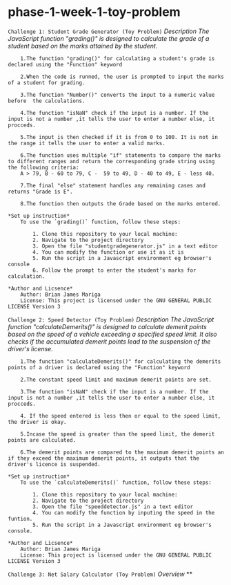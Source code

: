 # phase-1-week-1-toy-problem
`Challenge 1: Student Grade Generator (Toy Problem)`
    *Description*
    *The JavaScript function "grading()" is designed to calculate the grade of a student based on the marks attained by the student.*
    
        1.The function "grading()" for calculating a student's grade is declared using the "Function" keyword

        2.When the code is runned, the user is prompted to input the marks of a student for grading.

        3.The function "Number()" converts the input to a numeric value before  the calculations.

        4.The function "isNaN" check if the input is a number. If the input is not a number ,it tells the user to enter a number else, it procceds.

        5.The input is then checked if it is from 0 to 100. It is not in the range it tells the user to enter a valid marks.

        6.The function uses multiple "if" statements to compare the marks to different ranges and return the corresponding grade string using the following criteria:
        A > 79, B - 60 to 79, C -  59 to 49, D - 40 to 49, E - less 40.

        7.The final "else" statement handles any remaining cases and returns "Grade is E".

        8.The function then outputs the Grade based on the marks entered.

    *Set up instruction*
        To use the `grading()` function, follow these steps:

            1. Clone this repository to your local machine:
            2. Navigate to the project directory
            3. Open the file "studentgradegenerator.js" in a text editor
            4. You can modify the function or use it as it is
            5. Run the script in a Javascript environment eg browser's console
            6. Follow the prompt to enter the student's marks for calculation.

    *Author and Licsence*
        Author: Brian James Mariga
        License: This project is licensed under the GNU GENERAL PUBLIC LICENSE Version 3

`Challenge 2: Speed Detector (Toy Problem)`
    *Description*
    *The JavaScript function "calculateDemerits()" is designed to calculate demerit points based on the speed of a vehicle exceeding a specified speed limit. It also checks if the accumulated demerit points lead to the suspension of the driver's license.*

        1.The function "calculateDemerits()" for calculating the demerits points of a driver is declared using the "Function" keyword

        2.The constant speed limit and maximum demerit points are set.

        3.The function "isNaN" check if the input is a number. If the input is not a number ,it tells the user to enter a number else, it procceds.

        4. If the speed entered is less then or equal to the speed limit, the driver is okay.

        5.Incase the speed is greater than the speed limit, the demerit points are calculated.

        6.The demerit points are compared to the maximum demerit points an if they exceed the maximum demerit points, it outputs that the driver's licence is suspended.
    
    *Set up instruction*
        To use the `calculateDemerits()` function, follow these steps:

            1. Clone this repository to your local machine:
            2. Navigate to the project directory
            3. Open the file "speeddetector.js" in a text editor
            4. You can modify the function by inputing the speed in the funtion.
            5. Run the script in a Javascript environment eg browser's console.

    *Author and Licsence*
        Author: Brian James Mariga
        License: This project is licensed under the GNU GENERAL PUBLIC LICENSE Version 3

`Challenge 3: Net Salary Calculator (Toy Problem)`
    *Overview*
    **
    
